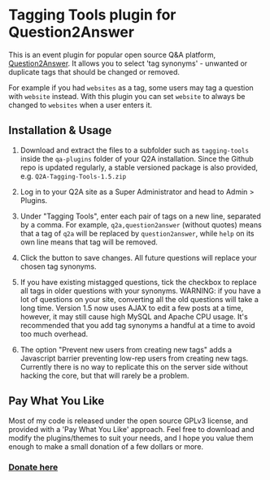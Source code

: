 
Tagging Tools plugin for Question2Answer
=================================================

This is an event plugin for popular open source Q&A platform, [Question2Answer](http://www.question2answer.org). It allows you to select 'tag synonyms' - unwanted or duplicate tags that should be changed or removed.

For example if you had `websites` as a tag, some users may tag a question with `website` instead. With this plugin you can set `website` to always be changed to `websites` when a user enters it.



Installation & Usage
-------------------------------------------------

1. Download and extract the files to a subfolder such as `tagging-tools` inside the `qa-plugins` folder of your Q2A installation. Since the Github repo is updated regularly, a stable versioned package is also provided, e.g. `Q2A-Tagging-Tools-1.5.zip`

2. Log in to your Q2A site as a Super Administrator and head to Admin > Plugins.

3. Under "Tagging Tools", enter each pair of tags on a new line, separated by a comma. For example, `q2a,question2answer` (without quotes) means that a tag of `q2a` will be replaced by `question2answer`, while `help` on its own line means that tag will be removed.

4. Click the button to save changes. All future questions will replace your chosen tag synonyms.

5. If you have existing mistagged questions, tick the checkbox to replace all tags in older questions with your synonyms.
   WARNING: if you have a lot of questions on your site, converting all the old questions will take a long time. Version 1.5 now uses AJAX to edit a few posts at a time, however, it may still cause high MySQL and Apache CPU usage. It's recommended that you add tag synonyms a handful at a time to avoid too much overhead.

6. The option "Prevent new users from creating new tags" adds a Javascript barrier preventing low-rep users from creating new tags. Currently there is no way to replicate this on the server side without hacking the core, but that will rarely be a problem.



Pay What You Like
-------------------------------------------------

Most of my code is released under the open source GPLv3 license, and provided with a 'Pay What You Like' approach. Feel free to download and modify the plugins/themes to suit your needs, and I hope you value them enough to make a small donation of a few dollars or more.

### [Donate here](https://www.paypal.com/cgi-bin/webscr?cmd=_s-xclick&hosted_button_id=4R5SHBNM3UDLU)
